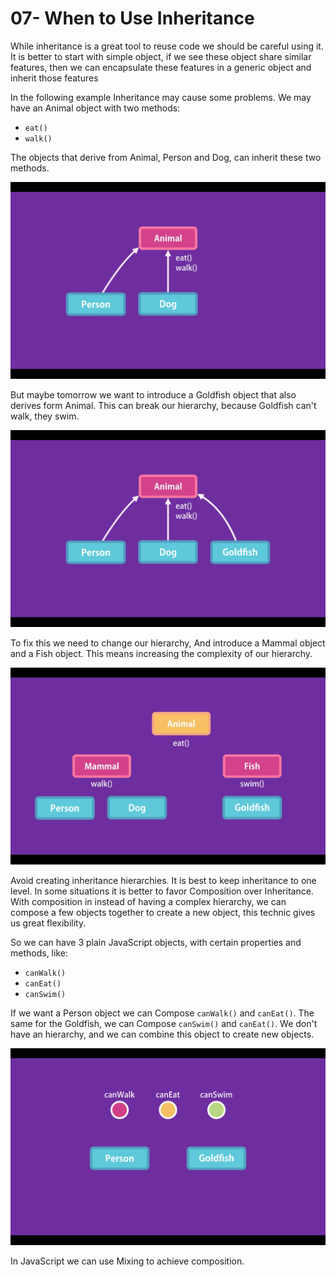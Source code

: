 # 07- When to Use Inheritance

While inheritance is a great tool to reuse code we should be careful using it.
It is better to start with simple object, if we see these object share similar features, then we can encapsulate these features in a generic object and inherit those features

In the following example Inheritance may cause some problems.
We may have an Animal object with two methods:

- `eat()`
- `walk()`

The objects that derive from Animal, Person and Dog, can inherit these two methods.

![Inheritance](./images/07-01.png "Inheritance")

But maybe tomorrow we want to introduce a Goldfish object that also derives form Animal. This can break our hierarchy, because Goldfish can't walk, they swim.

![Inheritance](./images/07-02.png "Inheritance")

To fix this we need to change our hierarchy, And introduce a Mammal object and a Fish object. This means increasing the complexity of our hierarchy.

![Inheritance](./images/07-03.png "Inheritance")

Avoid creating inheritance hierarchies. It is best to keep inheritance to one level.
In some situations it is better to favor Composition over Inheritance. With composition in instead of having a complex hierarchy, we can compose a few objects together to create a new object, this technic gives us great flexibility.

So we can have 3 plain JavaScript objects, with certain properties and methods, like:

- `canWalk()`
- `canEat()`
- `canSwim()`

If we want a Person object we can Compose `canWalk()` and `canEat()`. The same for the Goldfish, we can Compose `canSwim()` and `canEat()`. We don't have an hierarchy, and we can combine this object to create new objects.

![Inheritance](./images/07-04.png "Inheritance")

In JavaScript we can use Mixing to achieve composition.

